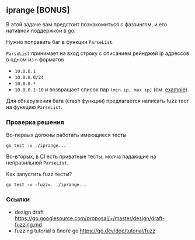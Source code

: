 ## iprange [BONUS]

В этой задаче вам предстоит познакомиться с фаззингом, и его нативной поддержкой в go.

Нужно поправить баг в функции `ParseList`.

`ParseList` принимает на вход строку с описанием рейнджей ip адрессов в одном из `n` форматов
* `10.0.0.1`
* `10.0.0.0/24`
* `10.0.0.*`
* `10.0.0.1-10`
и возвращает список пар `(min ip, max ip)` (см. [example](./example_test.go)).

Для обнаружения бага (crash функции) предлагается написать fuzz тест на функцию `ParseList`.

### Проверка решения

Во-первых должны работать имеющиеся тесты
```
go test -v ./iprange...
```

Во-вторых, в CI есть приватные тесты, молча падающие на неправильной `ParseList`.

Как запустить fuzz тесты?
```
go test -v -fuzz=. ./iprange...
```

### Ссылки

* design draft https://go.googlesource.com/proposal/+/master/design/draft-fuzzing.md
* fuzzing tutorial в блоге go https://go.dev/doc/tutorial/fuzz

